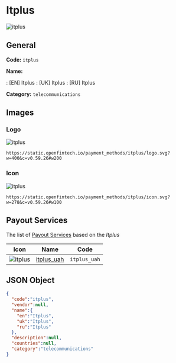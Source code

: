 
# Itplus 
![itplus](https://static.openfintech.io/payment_methods/itplus/logo.svg?w=400&c=v0.59.26#w200)  

## General 
**Code:** `itplus` 
 
**Name:** 
 
:	[EN] Itplus 
:	[UK] Itplus 
:	[RU] Itplus 
 
**Category:** `telecommunications` 
 

## Images 

### Logo 
![itplus](https://static.openfintech.io/payment_methods/itplus/logo.svg?w=400&c=v0.59.26#w200)  

```
https://static.openfintech.io/payment_methods/itplus/logo.svg?w=400&c=v0.59.26#w200
```  

### Icon 
![itplus](https://static.openfintech.io/payment_methods/itplus/icon.svg?w=278&c=v0.59.26#w100)  

```
https://static.openfintech.io/payment_methods/itplus/icon.svg?w=278&c=v0.59.26#w100
```  

## Payout Services 
 
The list of [Payout Services](/payout-services/) based on the _Itplus_ 

|Icon|Name|Code| 
|:---:|:---:|:---:| 
|![itplus](https://static.openfintech.io/payout_methods/itplus/icon.png?w=278&c=v0.59.26#w40) |[itplus_uah](/payout-services/itplus_uah/)|`itplus_uah`| 
 

## JSON Object 

```json
{
  "code":"itplus",
  "vendor":null,
  "name":{
    "en":"Itplus",
    "uk":"Itplus",
    "ru":"Itplus"
  },
  "description":null,
  "countries":null,
  "category":"telecommunications"
}
```  
